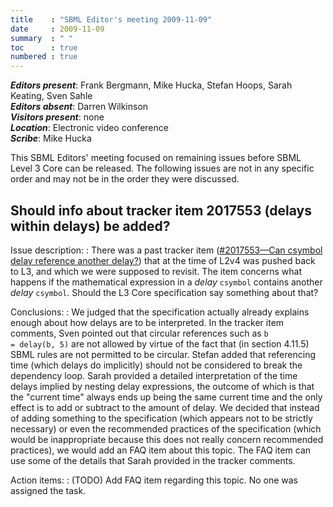 ```yaml
---
title    : "SBML Editor's meeting 2009-11-09"
date     : 2009-11-09
summary  : " "
toc      : true
numbered : true
---
```


_**Editors present**_: Frank Bergmann, Mike Hucka, Stefan Hoops, Sarah Keating, Sven Sahle<br>
_**Editors absent**_: Darren Wilkinson<br>
_**Visitors present**_: none<br>
_**Location**_: Electronic video conference<br>
_**Scribe**_: Mike Hucka

This SBML Editors' meeting focused on remaining issues before SBML Level&nbsp;3 Core can be released.  The following issues are not in any specific order and may not be in the order they were discussed.


## Should info about tracker item 2017553 (delays within delays) be added?

Issue description:
: There was a past tracker item ([#2017553&mdash;Can csymbol delay reference another delay?](https://github.com/sbmlteam/sbml-specifications/issues/124)) that at the time of L2v4 was pushed back to L3, and which we were supposed to revisit.  The item concerns what happens if the mathematical expression in a _delay_ <code>csymbol</code> contains another _delay_ <code>csymbol</code>.  Should the L3 Core specification say something about that?

Conclusions:
: We judged that the specification actually already explains enough about how delays are to be interpreted.  In the tracker item comments, Sven pointed out that circular references such as <code>b = delay(b, 5)</code> are not allowed by virtue of the fact that (in section 4.11.5) SBML rules are not permitted to be circular.  Stefan added that referencing time (which delays do implicitly) should not be considered to break the dependency loop. Sarah provided a detailed interpretation of the time delays implied by nesting delay expressions, the outcome of which is that the "current time" always ends up being the same current time and the only effect is to add or subtract to the amount of delay.  We decided that instead of adding something to the specification (which appears not to be strictly necessary) or even the recommended practices of the specification (which would be inappropriate because this does not really concern recommended practices), we would add an FAQ item about this topic.  The FAQ item can use some of the details that Sarah provided in the tracker comments.

Action items:
: (TODO) Add FAQ item regarding this topic.  No one was assigned the task.
